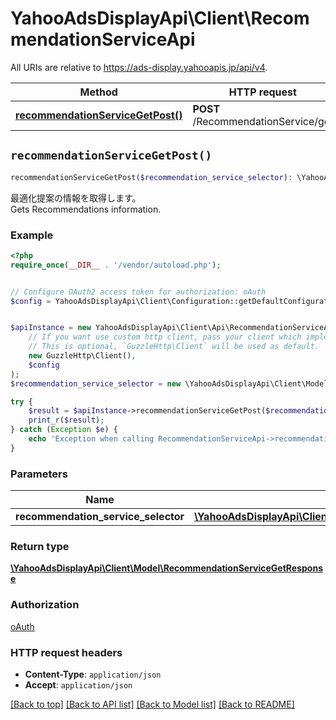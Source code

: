# YahooAdsDisplayApi\Client\RecommendationServiceApi

All URIs are relative to https://ads-display.yahooapis.jp/api/v4.

Method | HTTP request | Description
------------- | ------------- | -------------
[**recommendationServiceGetPost()**](RecommendationServiceApi.md#recommendationServiceGetPost) | **POST** /RecommendationService/get | 


## `recommendationServiceGetPost()`

```php
recommendationServiceGetPost($recommendation_service_selector): \YahooAdsDisplayApi\Client\Model\RecommendationServiceGetResponse
```



<div lang=\"ja\">最適化提案の情報を取得します。</div> <div lang=\"en\">Gets Recommendations information.</div>

### Example

```php
<?php
require_once(__DIR__ . '/vendor/autoload.php');


// Configure OAuth2 access token for authorization: oAuth
$config = YahooAdsDisplayApi\Client\Configuration::getDefaultConfiguration()->setAccessToken('YOUR_ACCESS_TOKEN');


$apiInstance = new YahooAdsDisplayApi\Client\Api\RecommendationServiceApi(
    // If you want use custom http client, pass your client which implements `GuzzleHttp\ClientInterface`.
    // This is optional, `GuzzleHttp\Client` will be used as default.
    new GuzzleHttp\Client(),
    $config
);
$recommendation_service_selector = new \YahooAdsDisplayApi\Client\Model\RecommendationServiceSelector(); // \YahooAdsDisplayApi\Client\Model\RecommendationServiceSelector

try {
    $result = $apiInstance->recommendationServiceGetPost($recommendation_service_selector);
    print_r($result);
} catch (Exception $e) {
    echo 'Exception when calling RecommendationServiceApi->recommendationServiceGetPost: ', $e->getMessage(), PHP_EOL;
}
```

### Parameters

Name | Type | Description  | Notes
------------- | ------------- | ------------- | -------------
 **recommendation_service_selector** | [**\YahooAdsDisplayApi\Client\Model\RecommendationServiceSelector**](../Model/RecommendationServiceSelector.md)|  | [optional]

### Return type

[**\YahooAdsDisplayApi\Client\Model\RecommendationServiceGetResponse**](../Model/RecommendationServiceGetResponse.md)

### Authorization

[oAuth](../../README.md#oAuth)

### HTTP request headers

- **Content-Type**: `application/json`
- **Accept**: `application/json`

[[Back to top]](#) [[Back to API list]](../../README.md#endpoints)
[[Back to Model list]](../../README.md#models)
[[Back to README]](../../README.md)

